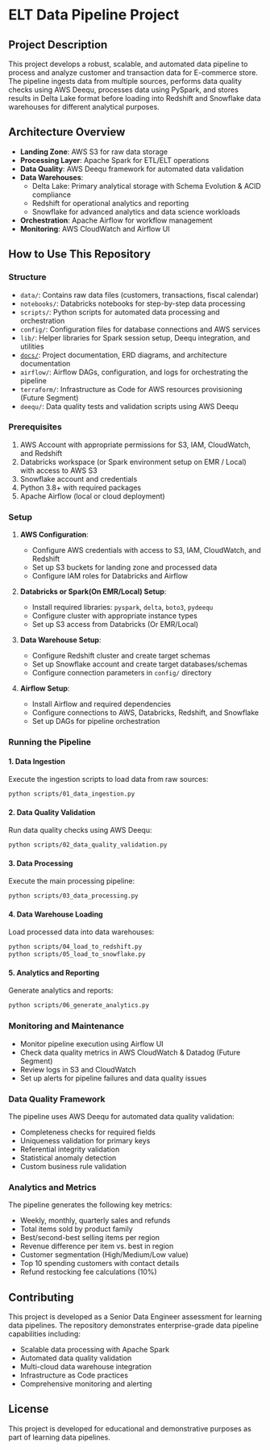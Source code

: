 # ELT Data Pipeline Project

## Project Description
This project develops a robust, scalable, and automated data pipeline to process and analyze customer and transaction data for E-commerce store. The pipeline ingests data from multiple sources, performs data quality checks using AWS Deequ, processes data using PySpark, and stores results in Delta Lake format before loading into Redshift and Snowflake data warehouses for different analytical purposes.

## Architecture Overview
- **Landing Zone**: AWS S3 for raw data storage
- **Processing Layer**: Apache Spark for ETL/ELT operations
- **Data Quality**: AWS Deequ framework for automated data validation
- **Data Warehouses**:
  - Delta Lake: Primary analytical storage with Schema Evolution & ACID compliance
  - Redshift for operational analytics and reporting
  - Snowflake for advanced analytics and data science workloads
- **Orchestration**: Apache Airflow for workflow management
- **Monitoring**: AWS CloudWatch and Airflow UI

## How to Use This Repository

### Structure
- `data/`: Contains raw data files (customers, transactions, fiscal calendar)
- `notebooks/`: Databricks notebooks for step-by-step data processing
- `scripts/`: Python scripts for automated data processing and orchestration
- `config/`: Configuration files for database connections and AWS services
- `lib/`: Helper libraries for Spark session setup, Deequ integration, and utilities
- [`docs/`](https://github.com/innovacraft/psycho_bunny_pipeline/blob/main/docs/project_documentation.md): Project documentation, ERD diagrams, and architecture documentation
- `airflow/`: Airflow DAGs, configuration, and logs for orchestrating the pipeline
- `terraform/`: Infrastructure as Code for AWS resources provisioning (Future Segment)
- `deequ/`: Data quality tests and validation scripts using AWS Deequ

### Prerequisites
1. AWS Account with appropriate permissions for S3, IAM, CloudWatch, and Redshift
2. Databricks workspace (or Spark environment setup on EMR / Local) with access to AWS S3
3. Snowflake account and credentials
4. Python 3.8+ with required packages
5. Apache Airflow (local or cloud deployment)

### Setup
1. **AWS Configuration**:
   - Configure AWS credentials with access to S3, IAM, CloudWatch, and Redshift
   - Set up S3 buckets for landing zone and processed data
   - Configure IAM roles for Databricks and Airflow

2. **Databricks or Spark(On EMR/Local) Setup**:
   - Install required libraries: `pyspark`, `delta`, `boto3`, `pydeequ`
   - Configure cluster with appropriate instance types
   - Set up S3 access from Databricks (Or EMR/Local)

3. **Data Warehouse Setup**:
   - Configure Redshift cluster and create target schemas
   - Set up Snowflake account and create target databases/schemas
   - Configure connection parameters in `config/` directory

4. **Airflow Setup**:
   - Install Airflow and required dependencies
   - Configure connections to AWS, Databricks, Redshift, and Snowflake
   - Set up DAGs for pipeline orchestration

### Running the Pipeline

#### 1. Data Ingestion
Execute the ingestion scripts to load data from raw sources:
```bash
python scripts/01_data_ingestion.py
```

#### 2. Data Quality Validation
Run data quality checks using AWS Deequ:
```bash
python scripts/02_data_quality_validation.py
```

#### 3. Data Processing
Execute the main processing pipeline:
```bash
python scripts/03_data_processing.py
```

#### 4. Data Warehouse Loading
Load processed data into data warehouses:
```bash
python scripts/04_load_to_redshift.py
python scripts/05_load_to_snowflake.py
```

#### 5. Analytics and Reporting
Generate analytics and reports:
```bash
python scripts/06_generate_analytics.py
```

### Monitoring and Maintenance
- Monitor pipeline execution using Airflow UI
- Check data quality metrics in AWS CloudWatch & Datadog (Future Segment)
- Review logs in S3 and CloudWatch
- Set up alerts for pipeline failures and data quality issues

### Data Quality Framework
The pipeline uses AWS Deequ for automated data quality validation:
- Completeness checks for required fields
- Uniqueness validation for primary keys
- Referential integrity validation
- Statistical anomaly detection
- Custom business rule validation

### Analytics and Metrics
The pipeline generates the following key metrics:
- Weekly, monthly, quarterly sales and refunds
- Total items sold by product family
- Best/second-best selling items per region
- Revenue difference per item vs. best in region
- Customer segmentation (High/Medium/Low value)
- Top 10 spending customers with contact details
- Refund restocking fee calculations (10%)

## Contributing
This project is developed as a Senior Data Engineer assessment for learning data pipelines. The repository demonstrates enterprise-grade data pipeline capabilities including:
- Scalable data processing with Apache Spark
- Automated data quality validation
- Multi-cloud data warehouse integration
- Infrastructure as Code practices
- Comprehensive monitoring and alerting

## License
This project is developed for educational and demonstrative purposes as part of learning data pipelines. 
